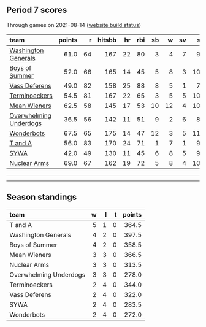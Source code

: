 

## Period 7 scores

Through games on 2021-08-14 ([website build status](https://github.com/brian-bot/pl-site/actions))


|team                                              | points|  r| hitsbb| hr| rbi| sb|  w| sv|  so|   era|  whip|
|:-------------------------------------------------|------:|--:|------:|--:|---:|--:|--:|--:|---:|-----:|-----:|
|[Washington Generals](./washingtongenerals)       |   61.0| 64|    167| 22|  80|  3|  4|  7|  92| 2.755| 1.224|
|[Boys of Summer](./boysofsummer)                  |   52.0| 66|    165| 14|  45|  5|  8|  3| 104| 3.487| 1.196|
|[Vass Deferens](./vassdeferens)                   |   49.0| 82|    158| 25|  88|  8|  5|  1|  76| 6.072| 1.410|
|[Terminoeckers](./terminoeckers)                  |   54.5| 81|    167| 22|  65|  3|  5|  5| 104| 5.348| 1.342|
|[Mean Wieners](./meanwieners)                     |   62.5| 58|    145| 17|  53| 10| 12|  4| 103| 2.391| 1.151|
|[Overwhelming Underdogs](./overwhelmingunderdogs) |   36.5| 56|    142| 11|  51|  9|  2|  6|  89| 4.355| 1.258|
|[Wonderbots](./wonderbots)                        |   67.5| 65|    175| 14|  47| 12|  3|  5| 119| 3.385| 1.077|
|[T and A](./tanda)                                |   56.0| 83|    170| 24|  71|  1|  7|  1|  92| 4.147| 1.249|
|[SYWA](./sywa)                                    |   42.0| 49|    130| 11|  45|  6|  8|  5|  97| 4.720| 1.098|
|[Nuclear Arms](./nucleararms)                     |   69.0| 67|    162| 19|  72|  5|  8|  4| 109| 3.439| 1.061|

* * *
* * *

## Season standings


|team                   |  w|  l|  t| points|
|:----------------------|--:|--:|--:|------:|
|T and A                |  5|  1|  0|  364.5|
|Washington Generals    |  4|  2|  0|  397.5|
|Boys of Summer         |  4|  2|  0|  358.5|
|Mean Wieners           |  3|  3|  0|  366.5|
|Nuclear Arms           |  3|  3|  0|  313.5|
|Overwhelming Underdogs |  3|  3|  0|  278.0|
|Terminoeckers          |  2|  4|  0|  344.0|
|Vass Deferens          |  2|  4|  0|  322.0|
|SYWA                   |  2|  4|  0|  283.5|
|Wonderbots             |  2|  4|  0|  272.0|


